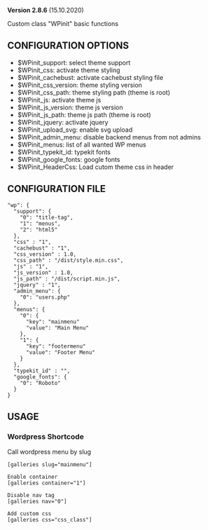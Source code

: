 **Version 2.8.6** (15.10.2020)

Custom class "WPinit" basic functions

## CONFIGURATION OPTIONS
* $WPinit_support: select theme support
* $WPinit_css: activate theme styling
* $WPinit_cachebust: activate cachebust styling file
* $WPinit_css_version: theme styling version
* $WPinit_css_path: theme styling path (theme is root)
* $WPinit_js: activate theme js
* $WPinit_js_version: theme js version
* $WPinit_js_path: theme js path (theme is root)
* $WPinit_jquery: activate jquery
* $WPinit_upload_svg: enable svg upload
* $WPinit_admin_menu: disable backend menus from not admins
* $WPinit_menus: list of all wanted WP menus
* $WPinit_typekit_id: typekit fonts
* $WPinit_google_fonts: google fonts
* $WPinit_HeaderCss: Load cutom theme css in header

## CONFIGURATION FILE
```
"wp": {
  "support": {
    "0": "title-tag",
    "1": "menus",
    "2": "html5"
  },
  "css" : "1",
  "cachebust" : "1",
  "css_version" : 1.0,
  "css_path" : "/dist/style.min.css",
  "js" : "1",
  "js_version" : 1.0,
  "js_path" : "/dist/script.min.js",
  "jquery" : "1",
  "admin_menu": {
    "0": "users.php"
  },
  "menus": {
    "0": {
      "key": "mainmenu"
      "value": "Main Menu"
    },
    "1": {
      "key": "footermenu"
      "value": "Footer Menu"
    }
  },
  "typekit_id" : "",
  "google_fonts": {
    "0": "Roboto"
  }
}
```

## USAGE
### Wordpress Shortcode
Call wordpress menu by slug
```
[galleries slug="mainmenu"]

Enable container
[galleries container="1"]

Disable nav tag
[galleries nav="0"]

Add custom css
[galleries css="css_class"]
```
